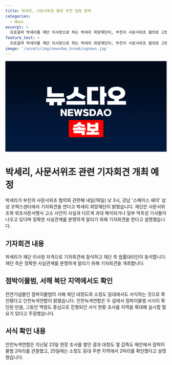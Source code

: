 ```yaml
---
title: 박세리, 사문서위조 혐의 부친 입장 밝혀
categories:
  - News
excerpt: >
  프로골퍼 박세리를 재단 이사장으로 하는 박세리 희망재단이, 부친이 사문서위조 혐의로 고발된 사안에 대한 공식 입장을 밝히기 위해 기자회견을 개최한다고 밝혔습니다. 재단은 언론 보도를 사실과 다르게 과대 해석되었다며 정확한 사실관계를 전달하고자 한다고 설명하였습니다. 함께 참석하는 재단 측 법률대리인과 함께 박세리는 이번 사안에 대해 직접 입장을 밝힐 예정입니다.
feature_text: >
  프로골퍼 박세리를 재단 이사장으로 하는 박세리 희망재단이, 부친이 사문서위조 혐의로 고발된 사안에 대한 공식 입장을 밝히기 위해 기자회견을 개최한다고 밝혔습니다. 재단은 언론 보도를 사실과 다르게 과대 해석되었다며 정확한 사실관계를 전달하고자 한다고 설명하였습니다. 함께 참석하는 재단 측 법률대리인과 함께 박세리는 이번 사안에 대해 직접 입장을 밝힐 예정입니다.
image: '/assets/img/newsdao_breakingnews.jpg'
---
```


<p><img src="/assets/img/newsdao_breakingnews.jpg" alt="koreaapp 속보" /></p>

<h1>박세리, 사문서위조 관련 기자회견 개최 예정</h1>

<p data-ke-size="size16">박세리가 부친의 사문서위조 혐의와 관련해 내일(18일) 낮 3시, 강남 '스페이스 쉐어' 삼성 코엑스센터에서 기자회견을 연다고 박세리 희망재단이 밝혔습니다. 재단은 사문서위조와 위조사문서행사 고소 사안이 사실과 다르게 과대 해석되거나 일부 억측성 기사들이 나오고 있다며 정확한 사실관계를 분명하게 알리기 위해 기자회견을 한다고 설명했습니다.</p>

<h2 data-ke-size="size26">기자회견 내용</h2>

<p data-ke-size="size16">박세리가 재단 이사장 자격으로 기자회견에 참석하고 재단 측 법률대리인이 동석합니다. 재단 측은 정확한 사실관계를 분명하게 알리기 위해 기자회견을 개최합니다.</p> 

<h2 data-ke-size="size26">점박이물범, 서해 북단 지역에서도 확인</h2>

<p data-ke-size="size16">천연기념물인 점박이물범이 서해 북단 대청도와 소청도 일대에서도 서식하는 것으로 확인됐다고 인천녹색연합이 밝혔습니다. 인천녹색연합은 두 섬에서 점박이물범 서식이 확인된 만큼, 그동안 백령도 중심으로 진행되던 서식 현황 조사를 지역을 확대해 실시할 필요가 있다고 주장했습니다.</p> 

<h2 data-ke-size="size26">서식 확인 내용</h2>

<p data-ke-size="size16">인천녹색연합은 지난달 23일 현장 조사를 벌인 결과 대청도 옆 갑죽도 해안에서 점박이물범 2마리를 관찰했고, 25일에는 소청도 등대 주변 지역에서 2마리를 확인했다고 설명했습니다.</p> 

